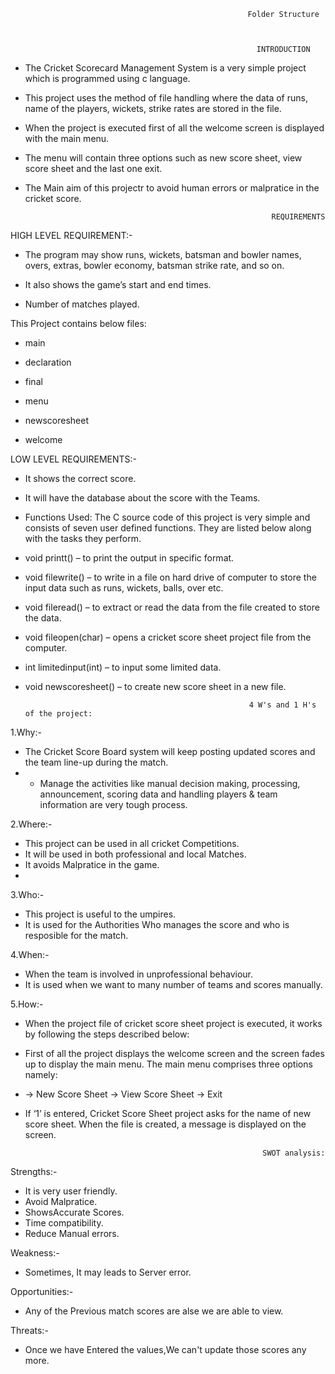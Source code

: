                                                          Folder Structure
    


                                                           INTRODUCTION
* The Cricket Scorecard Management System is a very simple project which is programmed using c language.

* This project uses the method of file handling where the data of runs, name of the players, wickets, strike rates are stored in the file.

* When the project is executed first of all the welcome screen is displayed with the main menu. 

* The menu will contain three options such as new score sheet, view score sheet and the last one exit.

* The Main aim of this projectr to avoid human errors or malpratice in the cricket score.

                                                             REQUIREMENTS
HIGH LEVEL REQUIREMENT:-

* The program may show runs, wickets, batsman and bowler names, overs, extras, bowler economy, batsman strike rate, and so on.

* It also shows the game’s start and end times.

* Number of matches played.

This Project contains below files:

* main

* declaration

* final

* menu

* newscoresheet

* welcome

LOW LEVEL REQUIREMENTS:-

* It shows the correct score.

* It will have the database about the score with the Teams.

* Functions Used: The C source code of this project is very simple and consists of seven user defined functions. They are listed below along with the tasks they perform.

* void printt() – to print the output in specific format.

* void filewrite() – to write in a file on hard drive of computer to store the input data such as runs, wickets, balls, over etc.

* void fileread() – to extract or read the data from the file created to store the data.

* void fileopen(char) – opens a cricket score sheet project file from the computer.

* int limitedinput(int) – to input some limited data.

* void newscoresheet() – to create new score sheet in a new file.

                                                        4 W's and 1 H's of the project:
1.Why:-

* The Cricket Score Board system will keep posting updated scores and the team line-up during the match.
* * Manage the activities like manual decision making, processing, announcement, scoring data and handling players & team information are very tough process.

2.Where:-

* This project can be used in all cricket Competitions.
* It will be used in both professional and local Matches.
* It avoids Malpratice in the game.
* 
3.Who:-

* This project is useful to the umpires.
* It is used for the Authorities Who manages the score and who is resposible for the match.

4.When:-

* When the team is involved in unprofessional behaviour.
* It is used when we want to many number of teams and scores manually.

5.How:-

* When the project file of cricket score sheet project is executed, it works by following the steps described below:
* First of all the project displays the welcome screen and the screen fades up to display the main menu. The main menu comprises three options namely: 
* -> New Score Sheet -> View Score Sheet -> Exit

* If ‘1’ is entered, Cricket Score Sheet project asks for the name of new score sheet. When the file is created, a message is displayed on the screen.

                                                           SWOT analysis:
Strengths:-

* It is very user friendly.
* Avoid Malpratice.
* ShowsAccurate Scores.
* Time compatibility.
* Reduce Manual errors.

Weakness:-

* Sometimes, It may leads to Server error.

Opportunities:-

* Any of the Previous match scores are alse we are able to view.

Threats:-

* Once we have Entered the values,We can't update those scores any more.


















